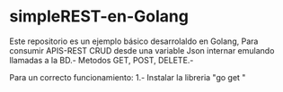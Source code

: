 # simpleREST-en-Golang

Este repositorio es un ejemplo básico desarrolaldo en Golang,
Para consumir APIS-REST CRUD desde una variable Json internar emulando llamadas a la BD.-
Metodos GET, POST, DELETE.-

Para un correcto funcionamiento:
1.- Instalar la libreria "go get "
